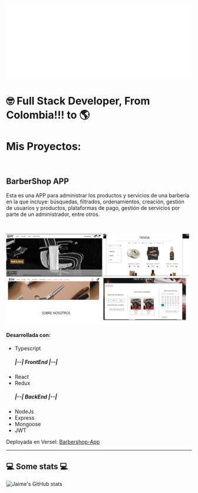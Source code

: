 <img src="https://github.com/Riguja89/Riguja89/blob/main/svg.svg"/>


<h1>🤓 Full Stack Developer, From  Colombia!!! to 🌎</h1> 

<h1>Mis Proyectos:</h1> <br>

<h2> BarberShop APP </h2>

<p>Esta es una APP para administrar los productos y servicios de una barbería en la que incluye: 
    búsquedas, filtrados, ordenamientos, creación, gestión de usuarios y productos, plataformas 
    de pago, gestión de servicios por parte de un administrador, entre otros.</p> 
<br>

![barbeshop](https://github.com/Riguja89/Riguja89/blob/main/screenchot-barbershop.png)

<h4> Desarrollada con: </h4>
<ul>
   <li>Typescript</li>
  <h5>|--| FrontEnd |--|</h5>
    <li>React</li>
    <li>Redux</li>
  <h5>|--| BackEnd |--|</h5>
    <li>NodeJs</li>
    <li>Express</li>
    <li>Mongoose</li>
    <li>JWT</li>
</ul>

Deployada en Versel:  <a href="https://barbershop-front-deploy.vercel.app/">Barbershop-App</a>

<hr/>


<h2>💻 Some stats 💻</h2>

![Jaime's GitHub stats](https://github-readme-stats.vercel.app/api?username=Riguja89&theme=dark&show_icons=true)
